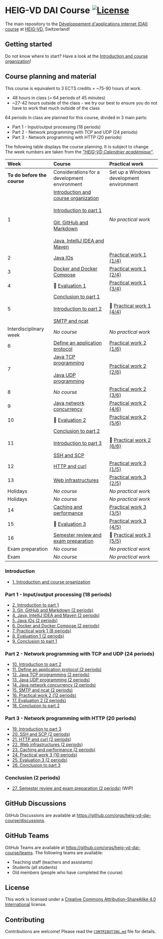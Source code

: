 # HEIG-VD DAI Course [![License](https://img.shields.io/github/license/heig-vd-dai-course/heig-vd-dai-course)](./LICENSE.md)

The main repository to the
[Développement d'applications internet (DAI) course](https://gaps.heig-vd.ch/consultation/fiches/uv/uv.php?id=6573)
at [HEIG-VD](https://heig-vd.ch), Switzerland!

## Getting started

Do not know where to start? Have a look at the
[Introduction and course organization](./01-introduction-and-course-organization/README.md)!

## Course planning and material

This course is equivalent to 3 ECTS credits = ~75-90 hours of work.

- 48 hours in class (= 64 periods of 45 minutes)
- ~27-42 hours outside of the class - we try our best to ensure you do not have
  to work that much outside of the class

64 periods in class are planned for this course, divided in 3 main parts:

- Part 1 - Input/output processing (18 periods)
- Part 2 - Network programming with TCP and UDP (24 periods)
- Part 3 - Network programming with HTTP (20 periods)

The following table displays the course planning. It is subject to change. The
week numbers are taken from the
[_"HEIG-VD Calendrier académique"_](https://heig-vd.ch/formation/bachelor/calendrier-academique/).

| Week                        | Course                                                                                                                                                                                                                                                                                                                           | Practical work                                               |
| :-------------------------- | :------------------------------------------------------------------------------------------------------------------------------------------------------------------------------------------------------------------------------------------------------------------------------------------------------------------------------- | :----------------------------------------------------------- |
| **To do before the course** | Considerations for a development environment                                                                                                                                                                                                                                                                                     | Set up a Windows development environment                     |
| 1                           | [Introduction and course organization](./01-introduction-and-course-organization/README.md)<br><br>[Introduction to part 1](./02-introduction-to-part-1/README.md)<br><br>[Git, GitHub and Markdown](./03-git-github-and-markdown/README.md)<br><br>[Java, IntelliJ IDEA and Maven](./04-java-intellij-idea-and-maven/README.md) | _No practical work_                                          |
| 2                           | [Java IOs](./05-java-ios/README.md)                                                                                                                                                                                                                                                                                              | [Practical work 1 (1/4)](./07-practical-work-1/README.md)    |
| 3                           | [Docker and Docker Compose](./06-docker-and-docker-compose/README.md)                                                                                                                                                                                                                                                            | [Practical work 1 (2/4)](./07-practical-work-1/README.md)    |
| 4                           | 🚨 [Evaluation 1](./08-evaluation-1/README.md)                                                                                                                                                                                                                                                                                   | [Practical work 1 (3/4)](./07-practical-work-1/README.md)    |
| 5                           | [Conclusion to part 1](./09-conclusion-to-part-1/README.md)<br><br>[Introduction to part 2](./10-introduction-to-part-2/README.md)<br><br>[SMTP and ncat](./15-smtp-and-ncat/README.md)                                                                                                                                          | 🚨 [Practical work 1 (4/4)](./07-practical-work-1/README.md) |
| Interdisciplinary week      | _No course_                                                                                                                                                                                                                                                                                                                      | _No practical work_                                          |
| 6                           | [Define an application protocol](./11-define-an-application-protocol/README.md)                                                                                                                                                                                                                                                  | [Practical work 2 (1/6)](./16-practical-work-2/README.md)    |
| 7                           | [Java TCP programming](./12-java-tcp-programming/README.md)<br><br>[Java UDP programming](./13-java-udp-programming/README.md)                                                                                                                                                                                                   | [Practical work 2 (2/6)](./16-practical-work-2/README.md)    |
| 8                           | _No course_                                                                                                                                                                                                                                                                                                                      | [Practical work 2 (3/6)](./16-practical-work-2/README.md)    |
| 9                           | [Java network concurrency](./14-java-network-concurrency/README.md)                                                                                                                                                                                                                                                              | [Practical work 2 (4/6)](./16-practical-work-2/README.md)    |
| 10                          | 🚨 [Evaluation 2](./17-evaluation-2/README.md)                                                                                                                                                                                                                                                                                   | [Practical work 2 (5/6)](./16-practical-work-2/README.md)    |
| 11                          | [Conclusion to part 2](./18-conclusion-to-part-2/README.md)<br><br>[Introduction to part 3](./19-introduction-to-part-3/README.md)<br><br>[SSH and SCP](./20-ssh-and-scp/README.md)                                                                                                                                              | 🚨 [Practical work 2 (6/6)](./16-practical-work-2/README.md) |
| 12                          | [HTTP and curl](./21-http-and-curl/README.md)                                                                                                                                                                                                                                                                                    | [Practical work 3 (1/5)](./24-practical-work-3/README.md)    |
| 13                          | [Web infrastructures](./22-web-infrastructures/README.md)                                                                                                                                                                                                                                                                        | [Practical work 3 (2/5)](./24-practical-work-3/README.md)    |
| Holidays                    | _No course_                                                                                                                                                                                                                                                                                                                      | _No practical work_                                          |
| Holidays                    | _No course_                                                                                                                                                                                                                                                                                                                      | _No practical work_                                          |
| 14                          | [Caching and performance](./23-caching-and-performance/README.md)                                                                                                                                                                                                                                                                | [Practical work 3 (3/5)](./24-practical-work-3/README.md)    |
| 15                          | 🚨 [Evaluation 3](./25-evaluation-3/README.md)                                                                                                                                                                                                                                                                                   | [Practical work 3 (4/5)](./24-practical-work-3/README.md)    |
| 16                          | [Semester review and exam preparation](./27-semester-review-and-exam-preparation/README.md)                                                                                                                                                                                                                                      | 🚨 [Practical work 3 (5/5)](./24-practical-work-3/README.md) |
| Exam preparation            | _No course_                                                                                                                                                                                                                                                                                                                      | _No practical work_                                          |
| Exam                        | _No course_                                                                                                                                                                                                                                                                                                                      | _No practical work_                                          |

### Introduction

- [1. Introduction and course organization](./01-introduction-and-course-organization/README.md)

### Part 1 - Input/output processing (18 periods)

- [2. Introduction to part 1](./02-introduction-to-part-1/README.md)
- [3. Git, GitHub and Markdown (2 periods)](./03-git-github-and-markdown/README.md)
- [4. Java, IntelliJ IDEA and Maven (2 periods)](./04-java-intellij-idea-and-maven/README.md)
- [5. Java IOs (2 periods)](./05-java-ios/README.md)
- [6. Docker and Docker Compose (2 periods)](./06-docker-and-docker-compose/README.md)
- [7. Practical work 1 (8 periods)](./07-practical-work-1/README.md)
- [8. Evaluation 1 (2 periods)](./08-evaluation-1/README.md)
- [9. Conclusion to part 1](./09-conclusion-to-part-1/README.md)

### Part 2 - Network programming with TCP and UDP (24 periods)

- [10. Introduction to part 2](./10-introduction-to-part-2/README.md)
- [11. Define an application protocol (2 periods)](./11-define-an-application-protocol/README.md)
- [12. Java TCP programming (2 periods)](./12-java-tcp-programming/README.md)
- [13. Java UDP programming (2 periods)](./13-java-udp-programming/README.md)
- [14. Java network concurrency (2 periods)](./14-java-network-concurrency/README.md)
- [15. SMTP and ncat (2 periods)](./15-smtp-and-ncat/README.md)
- [16. Practical work 2 (12 periods)](./16-practical-work-2/README.md)
- [17. Evaluation 2 (2 periods)](./17-evaluation-2/README.md)
- [18. Conclusion to part 2](./18-conclusion-to-part-2/README.md)

### Part 3 - Network programming with HTTP (20 periods)

- [19. Introduction to part 3](./19-introduction-to-part-3/README.md)
- [20. SSH and SCP (2 periods)](./20-ssh-and-scp/README.md)
- [21. HTTP and curl (2 periods)](./21-http-and-curl/README.md)
- [22. Web infrastructures (2 periods)](./22-web-infrastructures/README.md)
- [23. Caching and performance (2 periods)](./23-caching-and-performance/README.md)
- [24. Practical work 3 (10 periods)](./24-practical-work-3/README.md)
- [25. Evaluation 3 (2 periods)](./25-evaluation-3/README.md)
- [26. Conclusion to part 3](./26-conclusion-to-part-3/README.md)

### Conclusion (2 periods)

- [27. Semester review and exam preparation (2 periods)](./27-semester-review-and-exam-preparation/README.md)
  (WIP)

## GitHub Discussions

GitHub Discussions are available at
<https://github.com/orgs/heig-vd-dai-course/discussions>.

## GitHub Teams

GitHub Teams are available at
<https://github.com/orgs/heig-vd-dai-course/teams>. The following teams are
available:

- Teaching staff (teachers and assistants)
- Students (all students)
- Old members (people who have completed the course)

## License

This work is licensed under a
[Creative Commons Attribution-ShareAlike 4.0 International](./LICENSE.md)
license.

## Contributing

Contributions are welcome! Please read the
[`CONTRIBUTING.md`](./CONTRIBUTING.md) file for details.
